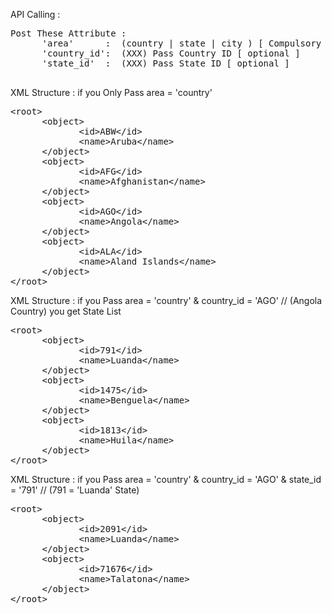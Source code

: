 API Calling :
<pre>
Post These Attribute :
      'area'      :  (country | state | city ) [ Compulsory ]
      'country_id':  (XXX) Pass Country ID [ optional ]
      'state_id'  :  (XXX) Pass State ID [ optional ]
      
</pre>

XML Structure : if you Only Pass area = 'country'
<pre>
&lt;root&gt;
      &lt;object&gt;
             &lt;id&gt;ABW&lt;/id&gt;
             &lt;name&gt;Aruba&lt;/name&gt;
      &lt;/object&gt;
      &lt;object&gt;
             &lt;id&gt;AFG&lt;/id&gt;
             &lt;name&gt;Afghanistan&lt;/name&gt;
      &lt;/object>
      &lt;object>
             &lt;id&gt;AGO&lt;/id&gt;
             &lt;name&gt;Angola&lt;/name&gt;
      &lt;/object&gt;
      &lt;object&gt;
             &lt;id&gt;ALA&lt;/id&gt;
             &lt;name&gt;Aland Islands&lt;/name&gt;
      &lt;/object&gt;
&lt;/root&gt;
</pre>

XML Structure : if you  Pass area = 'country' & country_id = 'AGO'  // (Angola Country) you get State List
<pre>
&lt;root&gt;
      &lt;object&gt;
             &lt;id&gt;791&lt;/id&gt;
             &lt;name&gt;Luanda&lt;/name&gt;
      &lt;/object&gt;
      &lt;object&gt;
             &lt;id&gt;1475&lt;/id&gt;
             &lt;name&gt;Benguela&lt;/name&gt;
      &lt;/object&gt;
      &lt;object&gt;
             &lt;id&gt;1813&lt;/id&gt;
             &lt;name&gt;Huila&lt;/name&gt;
      &lt;/object&gt;
&lt;/root&gt;
</pre>

XML Structure : if you  Pass area = 'country' & country_id = 'AGO' & state_id = '791' // (791 = 'Luanda' State)
<pre>
&lt;root&gt;
      &lt;object&gt;
             &lt;id&gt;2091&lt;/id&gt;
             &lt;name&gt;Luanda&lt;/name&gt;
      &lt;/object&gt;
      &lt;object&gt;
             &lt;id&gt;71676&lt;/id&gt;
             &lt;name&gt;Talatona&lt;/name&gt;
      &lt;/object&gt;
&lt;/root&gt;
</pre>
